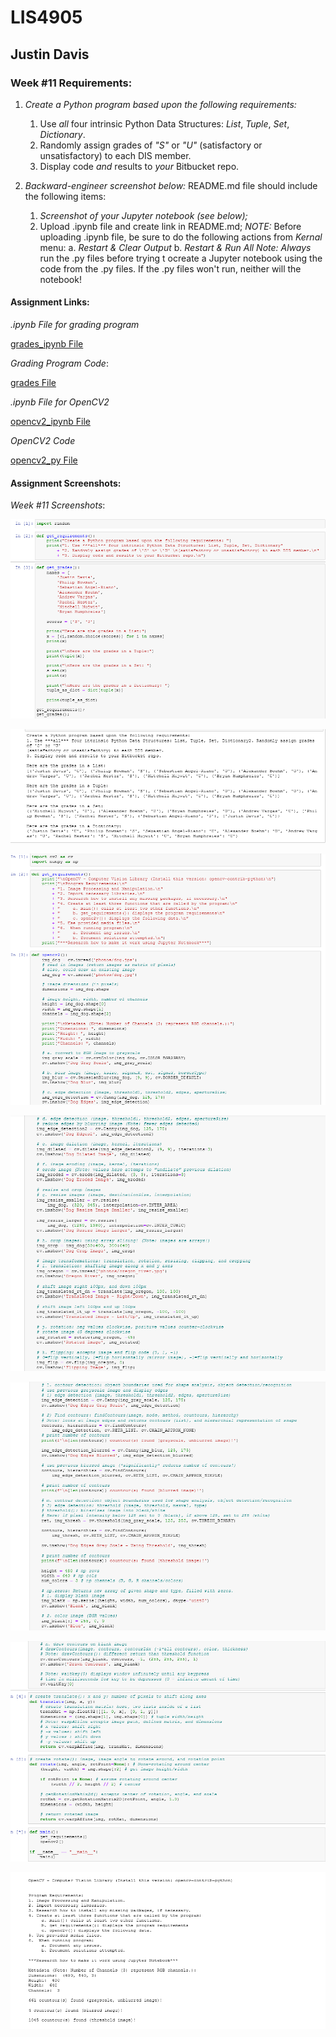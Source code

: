 # LIS4905

## Justin Davis

### Week #11 Requirements:

1. *Create a Python program based upon the following requirements:*
    1. Use *all* four intrinsic Python Data Structures: *List*, *Tuple*, *Set*, *Dictionary*.
    2. Randomly assign grades of *"S"* or *"U"* (satisfactory or unsatisfactory) to each DIS member.
    3. Display code *and* results to *your* Bitbucket repo.

1. *Backward-engineer screenshot below:* README.md file should include the following items:
    1. *Screenshot of your Jupyter notebook (see below);*
    2. Upload .ipynb file and create link in README.md;
        *NOTE:* Before uploading .ipynb file, be sure to do the following actions from *Kernal* menu:
            a. *Restart & Clear Output*
            b. *Restart & Run All*
    *Note: Always* run the .py files before trying t ocreate a Jupyter notebook using the code from the .py files. If the .py files won't run, neither will the notebook!

#### Assignment Links:

*.ipynb File for grading program*

[grades_ipynb File](docs/grading.ipynb)

*Grading Program Code*:

[grades File](docs/grades.py)

*.ipynb File for OpenCV2*

[opencv2_ipynb File](docs/opencv2.ipynb)

*OpenCV2 Code*

[opencv2_py File](docs/opencv2.py)

#### Assignment Screenshots:

*Week #11 Screenshots*:

![Grading Program](img/grad1.png)

![Grading Program](img/grad2.png)

![OpenCV2](img/cv1.png)

![OpenCV2](img/cv2.png)

![OpenCV2](img/cv3.png)

![OpenCV2](img/cv4.png)

![OpenCV2](img/cv5.png)